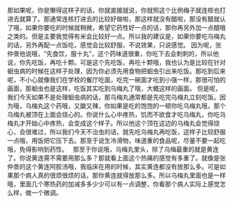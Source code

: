 那如果呢，你是懒得这样子的话，你就直接就说，你就照这个比例梅子就连核也打进去就算了。那通常连核打进去的比较好做啦，那这样就没有醋啦，那没有醋就认了哦，如果你要吃的时候就稍微，希望它药性好一点的话，那你再另外加一点醋哦之类的。但是主要我觉得有米会比较好一点。所以我的建议是，如果你要吃乌梅丸的话，另外再配一点饭吃，感觉会比较舒服，不说效果，只说感觉。
因为呢，张仲景他说哦，“先食饮，服十丸”，这个药味道很重，你吃下去会刺刺的，所以他说，你先吃饭，再吃十颗。可是这个先吃饭，再吃十颗哦，我也认为是比较在针对蛔虫病的时候在这样子处理，因为你必须先用食物把蛔虫引出来吃饭。那吃到后来呢，不小心就像我们在学校的餐厅吃面，吃完一碗面才吃到小强一样，那很可怕的画面，那蛔虫也是这样，吃饭其实吃到乌梅丸了哦，大概这样的画面。
但是呢，我们今天如果不是处理蛔虫病的话，那乌梅丸通常都是先吃完乌梅丸立刻吃饭。因为哦，乌梅丸这个药哦，又酸又辣，你如果是吃的饱饱的一顿你吃乌梅丸哦，那个乌梅丸被顶在上面会烧心的。你说什么心中疼热，饥而不欲食才吃乌梅丸，你吃乌梅丸才开始心中疼热，会变成这个样子。所以他这个顶在这边的乌梅丸会觉得烧心，会很难过，所以我们今天不治虫的话，就先吃乌梅丸再吃饭，这样子比较舒服一点哦，用饭把它压下去。那至于说生冷滑物，味道重的食品呢，尽量不要一起吃哦，免得影响到药性。
 
那至于你说哦，乌梅丸里头，除了乌梅最重的就是黄连了。你说黄连需不需要用那么多？那就看上面这个热痛的感觉有多重了。就像是张仲景的这个黄连阿胶汤哦，我临床在用的时候，其实黄连都没有放那么多。可是如果那个病人真的很烦很烦的话，那你黄连就得放那么多。所以乌梅丸里面也是一样哦，里面几个寒热药的加减多多少少可以有一点调整，你看那个病人实际上感觉怎么样，做一个微调。
